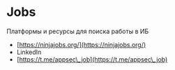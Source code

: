 # Jobs

Платформы и ресурсы для поиска работы в ИБ

* [https://ninjajobs.org/](https://ninjajobs.org/)
* LinkedIn
* [https://t.me/appsec\_job](https://t.me/appsec\_job)
